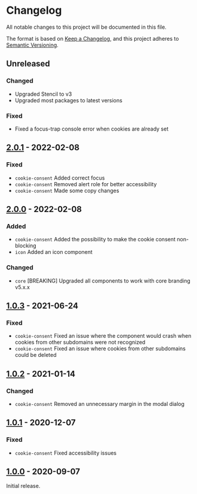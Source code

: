 # Changelog

All notable changes to this project will be documented in this file.

The format is based on [Keep a Changelog](http://keepachangelog.com/),
and this project adheres to [Semantic Versioning](https://semver.org/).


## Unreleased

### Changed
- Upgraded Stencil to v3
- Upgraded most packages to latest versions

### Fixed
- Fixed a focus-trap console error when cookies are already set


## [2.0.1] - 2022-02-08

### Fixed
- `cookie-consent` Added correct focus
- `cookie-consent` Removed alert role for better accessibility
- `cookie-consent` Made some copy changes


## [2.0.0] - 2022-02-08

### Added
- `cookie-consent` Added the possibility to make the cookie consent non-blocking
- `icon` Added an icon component

### Changed
- `core` [BREAKING] Upgraded all components to work with core branding v5.x.x


## [1.0.3] - 2021-06-24

### Fixed
- `cookie-consent` Fixed an issue where the component would crash when cookies from other subdomains were not recognized
- `cookie-consent` Fixed an issue where cookies from other subdomains could be deleted


## [1.0.2] - 2021-01-14

### Changed
- `cookie-consent` Removed an unnecessary margin in the modal dialog


## [1.0.1] - 2020-12-07

### Fixed
- `cookie-consent` Fixed accessibility issues


## [1.0.0] - 2020-09-07
Initial release.


[Unreleased]: https://github.com/digipolisantwerp/acpaas-ui_web-components/compare/v2.0.1...HEAD
[2.0.1]: https://github.com/digipolisantwerp/acpaas-ui_web-components/compare/v2.0.0...2.0.1
[2.0.0]: https://github.com/digipolisantwerp/acpaas-ui_web-components/compare/v1.0.3...2.0.0
[1.0.3]: https://github.com/digipolisantwerp/acpaas-ui_web-components/compare/v1.0.2...1.0.3
[1.0.2]: https://github.com/digipolisantwerp/acpaas-ui_web-components/compare/v1.0.1...1.0.2
[1.0.1]: https://github.com/digipolisantwerp/acpaas-ui_web-components/compare/v1.0.0...1.0.1
[1.0.0]: https://github.com/digipolisantwerp/acpaas-ui_web-components/compare/v1.0.0
